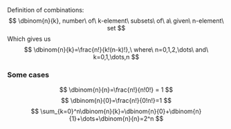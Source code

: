 Definition of combinations:
$$
\dbinom{n}{k}, number\ of\ k-element\ subsets\ of\ a\ given\ n-element\ set
$$
Which gives us
$$
\dbinom{n}{k}=\frac{n!}{k!(n-k)!},\ where\ n=0,1,2,\dots\ and\ k=0,1,\dots,n
$$

### Some cases
$$
\dbinom{n}{n}=\frac{n!}{n!0!} = 1
$$
$$
\dbinom{n}{0}=\frac{n!}{0!n!}=1
$$$$
\sum_{k=0}^n\dbinom{n}{k}=\dbinom{n}{0}+\dbinom{n}{1}+\dots+\dbinom{n}{n}=2^n
$$

